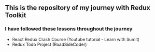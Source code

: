 ## This is the repository of my journey with Redux Toolkit

### I have followed these lessons throughout the journey

- React Redux Crash Course (Youtube tutorial - Learn with Sumit)
- Redux Todo Project (RoadSideCoder)